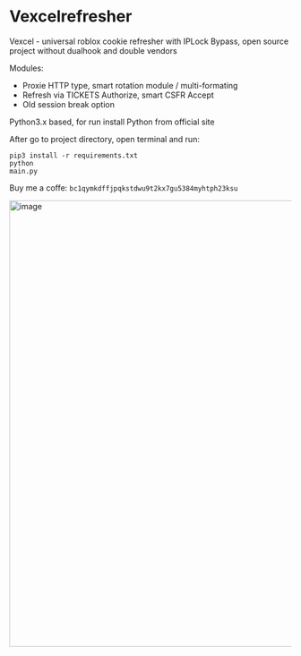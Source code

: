 <h1>Vexcelrefresher</h1>

Vexcel - universal roblox cookie refresher with IPLock Bypass, open source project without dualhook and double vendors

Modules: 
 - Proxie HTTP type, smart rotation module / multi-formating
 - Refresh via TICKETS Authorize, smart CSFR Accept
 - Old session break option

Python3.x based, for run install Python from official site

After go to project directory, open terminal and run:

<code>pip3 install -r requirements.txt</code><br>
<code>python main.py</code>

Buy me a coffe: <code>bc1qymkdffjpqkstdwu9t2kx7gu5384myhtph23ksu</code>

<img width="992" height="798" alt="image" src="https://github.com/user-attachments/assets/e9495375-98f2-4ffe-a3b7-03a60db0e131" />

